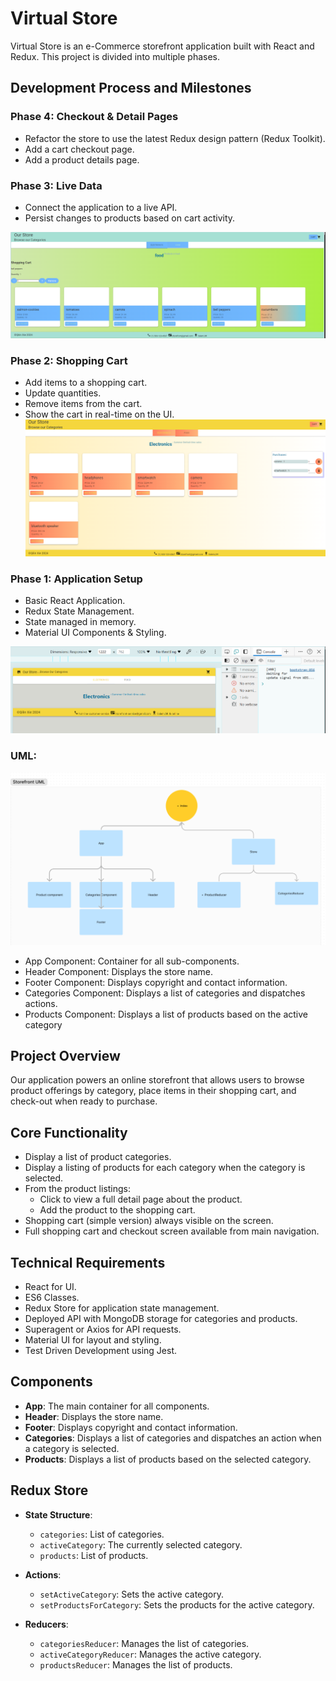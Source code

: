 # Virtual Store
Virtual Store is an e-Commerce storefront application built with React and Redux. This project is divided into multiple phases.

## Development Process and Milestones
### Phase 4: Checkout & Detail Pages

- Refactor the store to use the latest Redux design pattern (Redux Toolkit).
- Add a cart checkout page.
- Add a product details page.

### Phase 3: Live Data

- Connect the application to a live API.
- Persist changes to products based on cart activity.

![alt text](img/phase3.png)


### Phase 2: Shopping Cart

- Add items to a shopping cart.
- Update quantities.
- Remove items from the cart.
- Show the cart in real-time on the UI.
![alt text](img/phase2.png)

 ### Phase 1: Application Setup

- Basic React Application.
- Redux State Management.
- State managed in memory.
- Material UI Components & Styling.

![alt text](img/phase1.png)

### UML: 
![alt text](img/UML.png)


- App Component: Container for all sub-components.
- Header Component: Displays the store name.
- Footer Component: Displays copyright and contact information.
- Categories Component: Displays a list of categories and dispatches actions.
- Products Component: Displays a list of products based on the active category

## Project Overview

Our application powers an online storefront that allows users to browse product offerings by category, place items in their shopping cart, and check-out when ready to purchase.

## Core Functionality

- Display a list of product categories.
- Display a listing of products for each category when the category is selected.
- From the product listings:
  - Click to view a full detail page about the product.
  - Add the product to the shopping cart.
- Shopping cart (simple version) always visible on the screen.
- Full shopping cart and checkout screen available from main navigation.

## Technical Requirements

- React for UI.
- ES6 Classes.
- Redux Store for application state management.
- Deployed API with MongoDB storage for categories and products.
- Superagent or Axios for API requests.
- Material UI for layout and styling.
- Test Driven Development using Jest.

## Components

- **App**: The main container for all components.
- **Header**: Displays the store name.
- **Footer**: Displays copyright and contact information.
- **Categories**: Displays a list of categories and dispatches an action when a category is selected.
- **Products**: Displays a list of products based on the selected category.

## Redux Store

- **State Structure**:
  - `categories`: List of categories.
  - `activeCategory`: The currently selected category.
  - `products`: List of products.

- **Actions**:
  - `setActiveCategory`: Sets the active category.
  - `setProductsForCategory`: Sets the products for the active category.

- **Reducers**:
  - `categoriesReducer`: Manages the list of categories.
  - `activeCategoryReducer`: Manages the active category.
  - `productsReducer`: Manages the list of products.

